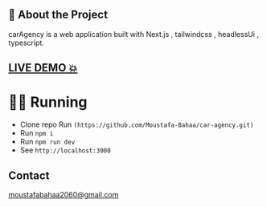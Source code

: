 ## :star2: About the Project
carAgency is a web application built with Next.js , tailwindcss , headlessUi , typescript.

## <a href="https://car-agency-next.vercel.app/">LIVE DEMO 💥</a>


# 🏃‍♀️ Running

-   Clone repo Run `(https://github.com/Moustafa-Bahaa/car-agency.git)`
-   Run `npm i`
-   Run `npm run dev`
-   See `http://localhost:3000`


<!-- CONTACT -->
## Contact
moustafabahaa2060@gmail.com

